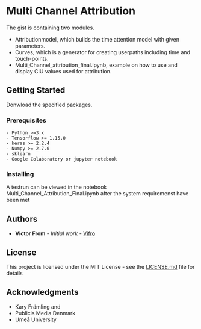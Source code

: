 # Multi Channel Attribution

The gist is containing two modules. 
  * Attributionmodel, which builds the time attention model with given parameters. 
  * Curves, which is a generator for creating userpaths including time and touch-points.
  * Multi_Channel_attribution_final.ipynb, example on how to use and display CIU values used for attribution.

## Getting Started
Donwload the specified packages.

### Prerequisites

```
- Python >=3.x
- Tensorflow >= 1.15.0
- keras >= 2.2.4
- Numpy >= 2.7.0
- sklearn
- Google Colaboratory or jupyter notebook 
```

### Installing

A testrun can be viewed in the notebook Multi_Channel_Attribution_Final.ipynb after the system requiremenst have been met



## Authors

* **Victor From** - *Initial work* - [Vifro](https://github.com/vifro)


## License

This project is licensed under the MIT License - see the [LICENSE.md](LICENSE.md) file for details

## Acknowledgments

* Kary Främling and 
* Publicis Media Denmark
* Umeå University
